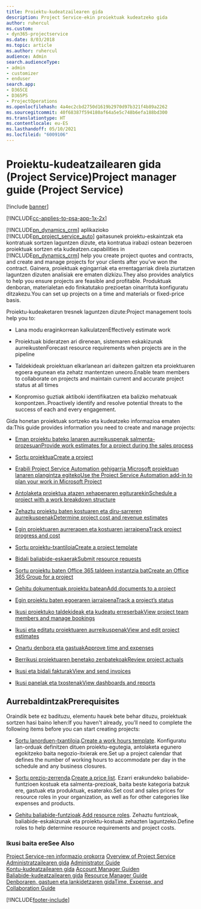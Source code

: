 ```yaml
---
title: Proiektu-kudeatzailearen gida
description: Project Service-ekin proiektuak kudeatzeko gida
author: ruhercul
ms.custom:
- dyn365-projectservice
ms.date: 8/03/2018
ms.topic: article
ms.author: ruhercul
audience: Admin
search.audienceType:
- admin
- customizer
- enduser
search.app:
- D365CE
- D365PS
- ProjectOperations
ms.openlocfilehash: 4a4ec2cbd2750d1619b2970d97b321f4b89a2262
ms.sourcegitcommit: 40f68387f594180af64a5e5c748b6efa188bd300
ms.translationtype: HT
ms.contentlocale: eu-ES
ms.lasthandoff: 05/10/2021
ms.locfileid: "6009106"
---
```

# <a name="project-manager-guide-project-service"></a><span data-ttu-id="e83d2-103">Proiektu-kudeatzailearen gida (Project Service)</span><span class="sxs-lookup"><span data-stu-id="e83d2-103">Project manager guide (Project Service)</span></span>

[!include [banner](../includes/psa-now-project-operations.md)]

[!INCLUDE[cc-applies-to-psa-app-1x-2x](../includes/cc-applies-to-psa-app-1x-2x.md)]

[!INCLUDE[pn_dynamics_crm](../includes/pn-dynamics-crm.md)] <span data-ttu-id="e83d2-104">aplikazioko [!INCLUDE[pn_project_service_auto](../includes/pn-project-service-auto.md)] gaitasunek proiektu-eskaintzak eta kontratuak sortzen laguntzen dizute, eta kontratua irabazi ostean bezeroen proiektuak sortzen eta kudeatzen.</span><span class="sxs-lookup"><span data-stu-id="e83d2-104">capabilities in [!INCLUDE[pn_dynamics_crm](../includes/pn-dynamics-crm.md)] help you create project quotes and contracts, and create and manage projects for your clients after you’ve won the contract.</span></span> <span data-ttu-id="e83d2-105">Gainera, proiektuak egingarriak eta errentagarriak direla ziurtatzen laguntzen dizuten analisiak ere ematen dizkizu.</span><span class="sxs-lookup"><span data-stu-id="e83d2-105">They also provides analytics to help you ensure projects are feasible and profitable.</span></span> <span data-ttu-id="e83d2-106">Produktuak denboran, materialetan edo finkatutako prezioetan oinarrituta konfiguratu ditzakezu.</span><span class="sxs-lookup"><span data-stu-id="e83d2-106">You can set up projects on a time and materials or fixed-price basis.</span></span>  
  
 <span data-ttu-id="e83d2-107">Proiektu-kudeaketaren tresnek laguntzen dizute:</span><span class="sxs-lookup"><span data-stu-id="e83d2-107">Project management tools help you to:</span></span>  
  
-   <span data-ttu-id="e83d2-108">Lana modu eraginkorrean kalkulatzen</span><span class="sxs-lookup"><span data-stu-id="e83d2-108">Effectively estimate work</span></span>  
  
-   <span data-ttu-id="e83d2-109">Proiektuak bideratzen ari direnean, sistemaren eskakizunak aurreikusten</span><span class="sxs-lookup"><span data-stu-id="e83d2-109">Forecast resource requirements when projects are in the pipeline</span></span>  
  
-   <span data-ttu-id="e83d2-110">Taldekideak proiektuan elkarlanean ari daitezen gaitzen eta proiektuaren egoera egunean eta zehatz mantentzen uneoro.</span><span class="sxs-lookup"><span data-stu-id="e83d2-110">Enable team members to collaborate on projects and maintain current and accurate project status at all times</span></span>  
  
-   <span data-ttu-id="e83d2-111">Konpromiso guztiak aktiboki identifikatzen eta balizko mehatxuak konpontzen..</span><span class="sxs-lookup"><span data-stu-id="e83d2-111">Proactively identify and resolve potential threats to the success of each and every engagement.</span></span>  
  
<span data-ttu-id="e83d2-112">Gida honetan proiektuak sortzeko eta kudeatzeko informazioa ematen da:</span><span class="sxs-lookup"><span data-stu-id="e83d2-112">This guide provides information you need to create and manage projects:</span></span>  
  
-   [<span data-ttu-id="e83d2-113">Eman proiektu bateko lanaren aurreikuspenak salmenta-prozesuan</span><span class="sxs-lookup"><span data-stu-id="e83d2-113">Provide work estimates for a project during the sales process</span></span>](../psa/provide-estimates-project-during-sales-process.md)  
  
-   [<span data-ttu-id="e83d2-114">Sortu proiektua</span><span class="sxs-lookup"><span data-stu-id="e83d2-114">Create a project</span></span>](../psa/create-project.md)  
  
-   [<span data-ttu-id="e83d2-115">Erabili Project Service Automation gehigarria Microsoft proiektuan lanaren plangintza egiteko</span><span class="sxs-lookup"><span data-stu-id="e83d2-115">Use the Project Service Automation add-in to plan your work in Microsoft Project</span></span>](../psa/add-plan-work-microsoft-project.md)  
  
-   [<span data-ttu-id="e83d2-116">Antolaketa proiektua atazen xehapenaren egiturarekin</span><span class="sxs-lookup"><span data-stu-id="e83d2-116">Schedule a project with a work breakdown structure</span></span>](../psa/schedule-project-work-breakdown-structure.md)  
  
-   [<span data-ttu-id="e83d2-117">Zehaztu proiektu baten kostuaren eta diru-sarreren aurreikuspenak</span><span class="sxs-lookup"><span data-stu-id="e83d2-117">Determine project cost and revenue estimates</span></span>](../psa/determine-project-cost-revenue-estimates.md)  
  
-   [<span data-ttu-id="e83d2-118">Egin proiektuaren aurrerapen eta kostuaren jarraipena</span><span class="sxs-lookup"><span data-stu-id="e83d2-118">Track project progress and cost</span></span>](../psa/track-project-progress-cost.md)  
  
-   [<span data-ttu-id="e83d2-119">Sortu proiektu-txantiloia</span><span class="sxs-lookup"><span data-stu-id="e83d2-119">Create a project template</span></span>](../psa/create-project-template.md)  
  
-   [<span data-ttu-id="e83d2-120">Bidali baliabide-eskaerak</span><span class="sxs-lookup"><span data-stu-id="e83d2-120">Submit resource requests</span></span>](../psa/submit-resource-requests.md)  
  
-   [<span data-ttu-id="e83d2-121">Sortu proiektu baten Office 365 taldeen instantzia bat</span><span class="sxs-lookup"><span data-stu-id="e83d2-121">Create an Office 365 Group for a project</span></span>](../psa/create-office-365-group-project.md)  
  
-   [<span data-ttu-id="e83d2-122">Gehitu dokumentuak proiektu batean</span><span class="sxs-lookup"><span data-stu-id="e83d2-122">Add documents to a project</span></span>](../psa/add-documents-project.md)  
  
-   [<span data-ttu-id="e83d2-123">Egin proiektu baten egoeraren jarraipena</span><span class="sxs-lookup"><span data-stu-id="e83d2-123">Track a project’s status</span></span>](../psa/track-project-status.md)  
  
-   [<span data-ttu-id="e83d2-124">Ikusi proiektuko taldekideak eta kudeatu erreserbak</span><span class="sxs-lookup"><span data-stu-id="e83d2-124">View project team members and manage bookings</span></span>](../psa/view-project-team-members-manage-bookings.md)  
  
-   [<span data-ttu-id="e83d2-125">Ikusi eta editatu proiektuaren aurreikuspenak</span><span class="sxs-lookup"><span data-stu-id="e83d2-125">View and edit project estimates</span></span>](../psa/view-edit-project-estimates.md)  
  
-   [<span data-ttu-id="e83d2-126">Onartu denbora eta gastuak</span><span class="sxs-lookup"><span data-stu-id="e83d2-126">Approve time and expenses</span></span>](../psa/approve-time-expenses.md)  
  
-   [<span data-ttu-id="e83d2-127">Berrikusi proiektuaren benetako zenbatekoak</span><span class="sxs-lookup"><span data-stu-id="e83d2-127">Review project actuals</span></span>](../psa/review-project-actuals.md)  
  
-   [<span data-ttu-id="e83d2-128">Ikusi eta bidali fakturak</span><span class="sxs-lookup"><span data-stu-id="e83d2-128">View and send invoices</span></span>](../psa/view-send-invoices.md)  
  
-   [<span data-ttu-id="e83d2-129">Ikusi panelak eta txostenak</span><span class="sxs-lookup"><span data-stu-id="e83d2-129">View dashboards and reports</span></span>](../psa/view-dashboards-reports.md)  
  
## <a name="prerequisites"></a><span data-ttu-id="e83d2-130">Aurrebaldintzak</span><span class="sxs-lookup"><span data-stu-id="e83d2-130">Prerequisites</span></span>  
 <span data-ttu-id="e83d2-131">Oraindik bete ez badituzu, elementu hauek bete behar dituzu, proiektuak sortzen hasi baino lehen:</span><span class="sxs-lookup"><span data-stu-id="e83d2-131">If you haven't already, you’ll need to complete the following items before you can start creating projects:</span></span>  
  
-   <span data-ttu-id="e83d2-132">[Sortu lanorduen-txantiloia](../psa/create-work-hours-template.md).</span><span class="sxs-lookup"><span data-stu-id="e83d2-132">[Create a work hours template](../psa/create-work-hours-template.md).</span></span> <span data-ttu-id="e83d2-133">Konfiguratu lan-orduak definitzen dituen proiektu-egutegia, antolaketa egunero egokitzeko baita negozio-itxierak ere.</span><span class="sxs-lookup"><span data-stu-id="e83d2-133">Set up a project calendar that defines the number of working hours to accommodate per day in the schedule and any business closures.</span></span>  
  
-   <span data-ttu-id="e83d2-134">[Sortu prezio-zerrenda](../psa/create-price-list.md).</span><span class="sxs-lookup"><span data-stu-id="e83d2-134">[Create a price list](../psa/create-price-list.md).</span></span> <span data-ttu-id="e83d2-135">Ezarri erakundeko baliabide-funtzioen kostuak eta salmenta-prezioak, baita beste kategoria batzuk ere, gastuak eta produktuak, esaterako.</span><span class="sxs-lookup"><span data-stu-id="e83d2-135">Set cost and sales prices for resource roles in your organization, as well as for other categories like expenses and products.</span></span>  
  
-   <span data-ttu-id="e83d2-136">[Gehitu baliabide-funtzioak](../psa/add-resource-roles.md).</span><span class="sxs-lookup"><span data-stu-id="e83d2-136">[Add resource roles](../psa/add-resource-roles.md).</span></span> <span data-ttu-id="e83d2-137">Zehaztu funtzioak, baliabide-eskakizunak eta proiektu-kostuak zehazten laguntzeko.</span><span class="sxs-lookup"><span data-stu-id="e83d2-137">Define roles to help determine resource requirements and project costs.</span></span>  
  
### <a name="see-also"></a><span data-ttu-id="e83d2-138">Ikusi baita ere</span><span class="sxs-lookup"><span data-stu-id="e83d2-138">See Also</span></span>  
 <span data-ttu-id="e83d2-139">[Project Service-ren informazio orokorra](../psa/overview.md) </span><span class="sxs-lookup"><span data-stu-id="e83d2-139">[Overview of Project Service](../psa/overview.md) </span></span>  
 <span data-ttu-id="e83d2-140">[Administratzailearen gida](../psa/admin-guide.md) </span><span class="sxs-lookup"><span data-stu-id="e83d2-140">[Administrator Guide](../psa/admin-guide.md) </span></span>  
 <span data-ttu-id="e83d2-141">[Kontu-kudeatzailearen gida](../psa/account-manager-guide.md) </span><span class="sxs-lookup"><span data-stu-id="e83d2-141">[Account Manager Guiden](../psa/account-manager-guide.md) </span></span>  
 <span data-ttu-id="e83d2-142">[Baliabide-kudeatzailearen gida](../psa/resource-manager-guide.md) </span><span class="sxs-lookup"><span data-stu-id="e83d2-142">[Resource Manager Guide](../psa/resource-manager-guide.md) </span></span>  
 [<span data-ttu-id="e83d2-143">Denboraren, gastuen eta lankidetzaren gida</span><span class="sxs-lookup"><span data-stu-id="e83d2-143">Time, Expense, and Collaboration Guide</span></span>](../psa/time-expense-collaboration-guide.md)



[!INCLUDE[footer-include](../includes/footer-banner.md)]